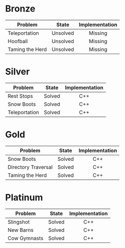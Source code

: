 # Bronze
| Problem        | State           | Implementation  |
| ------------- |:---------------:| :--------------:|
| Teleportation | Unsolved          | Missing            |
| Hoofball     | Unsolved          | Missing            |
| Taming the Herd | Unsolved          | Missing            |
# Silver
| Problem        | State           | Implementation  |
| ------------- |:---------------:| :--------------:|
| Rest Stops | Solved          | C++            |
| Snow Boots     | Solved          | C++            |
| Teleportation | Solved          | C++           |
# Gold
| Problem        | State           | Implementation  |
| ------------- |:---------------:| :--------------:|
| Snow Boots | Solved          | C++            |
| Directory Traversal     | Solved          | C++            |
| Taming the Herd | Solved          | C++            |
# Platinum
| Problem        | State           | Implementation  |
| ------------- |:---------------:| :--------------:|
| Slingshot | Solved          | C++            |
| New Barns     | Solved          | C++            |
| Cow Gymnasts | Solved          | C++            |
